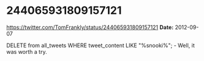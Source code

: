 # 244065931809157121
https://twitter.com/TomFrankly/status/244065931809157121
**Date:** 2012-09-07

DELETE from all_tweets WHERE tweet_content LIKE "%snooki%"; - Well, it was worth a try.
